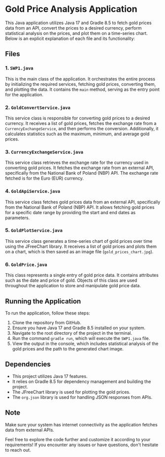 # Gold Price Analysis Application

This Java application utilizes Java 17 and Gradle 8.5 to fetch gold prices data from an API, convert the prices to a desired currency, perform statistical analysis on the prices, and plot them on a time-series chart. Below is an explicit explanation of each file and its functionality:

## Files

### 1. `SWP1.java`
This is the main class of the application. It orchestrates the entire process by initializing the required services, fetching gold prices, converting them, and plotting the data. It contains the `main` method, serving as the entry point for the application.

### 2. `GoldConvertService.java`
This service class is responsible for converting gold prices to a desired currency. It receives a list of gold prices, fetches the exchange rate from a `CurrencyExchangeService`, and then performs the conversion. Additionally, it calculates statistics such as the maximum, minimum, and average gold prices.

### 3. `CurrencyExchangeService.java`
This service class retrieves the exchange rate for the currency used in converting gold prices. It fetches the exchange rate from an external API, specifically from the National Bank of Poland (NBP) API. The exchange rate fetched is for the Euro (EUR) currency.

### 4. `GoldApiService.java`
This service class fetches gold prices data from an external API, specifically from the National Bank of Poland (NBP) API. It allows fetching gold prices for a specific date range by providing the start and end dates as parameters.

### 5. `GoldPlotService.java`
This service class generates a time-series chart of gold prices over time using the JFreeChart library. It receives a list of gold prices and plots them on a chart, which is then saved as an image file (`gold_prices_chart.jpg`).

### 6. `GoldPrice.java`
This class represents a single entry of gold price data. It contains attributes such as the date and price of gold. Objects of this class are used throughout the application to store and manipulate gold price data.

## Running the Application

To run the application, follow these steps:

1. Clone the repository from GitHub.
2. Ensure you have Java 17 and Gradle 8.5 installed on your system.
3. Navigate to the root directory of the project in the terminal.
4. Run the command `gradle run`, which will execute the `SWP1.java` file.
5. View the output in the console, which includes statistical analysis of the gold prices and the path to the generated chart image.

## Dependencies

- This project utilizes Java 17 features.
- It relies on Gradle 8.5 for dependency management and building the project.
- The JFreeChart library is used for plotting the gold prices.
- The `org.json` library is used for handling JSON responses from APIs.

## Note

Make sure your system has internet connectivity as the application fetches data from external APIs.

Feel free to explore the code further and customize it according to your requirements! If you encounter any issues or have questions, don't hesitate to reach out.
